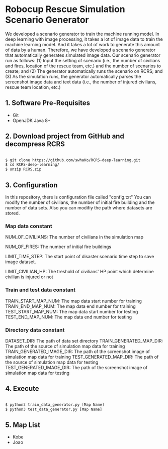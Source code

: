 
# Robocup Rescue Simulation Scenario Generator
We developed a scenario generator to train the machine running model. In deep learning with image processing, it takes a lot of image data to train the machine learning model. And it takes a lot of work to generate this amount of data by a human. Therefore, we have developed a scenario generator that automatically generates simulated image data. Our scenario generator run as follows: (1) Input the setting of scenario (i.e., the number of civilians and fires, location of the rescue team, etc.) and the number of scenarios to create; and (2) The generator automatically runs the scenario on RCRS; and (3) As the simulation runs, the generator automatically parses the screenshot image data and text data (i.e., the number of injured civilians, rescue team location, etc.)

## 1. Software Pre-Requisites

- Git
- OpenJDK Java 8+

## 2. Download project from GitHub and decompress RCRS

```bash

$ git clone https://github.com/swhaKo/RCRS-deep-learning.git
$ cd RCRS-deep-learning/
$ unzip RCRS.zip
```
## 3. Configuration

In this repository, there is configuration file called "config.txt"
You can modify the number of civilians, the number of initial fire building and the number of data sets.
Also you can modifiy the path where datasets are stored.

### Map data constant
NUM_OF_CIVILIANS: The number of civilians in the simulation map

NUM_OF_FIRES: The number of initial fire buildings

LIMIT_TIME_STEP: The start point of disaster scenario time step to save image dataset.

LIMIT_CIVILIAN_HP: The treshold of civilians' HP point which determine civilian is injured or not

### Train and test data constant
TRAIN_START_MAP_NUM: The map data start number for training
TRAIN_END_MAP_NUM: The map data end number for training
TEST_START_MAP_NUM: The map data start number for testing
TEST_END_MAP_NUM: The map data end number for testing

### Directory data constant
DATASET_DIR: The path of data set directory
TRAIN_GENERATED_MAP_DIR: The path of the source of simulation map data for training
TRAIN_GENERATED_IMAGE_DIR: The path of the screenshot image of simulation map data for training
TEST_GENERATED_MAP_DIR: The path of the source of simulation map data for testing
TEST_GENERATED_IMAGE_DIR: The path of the screenshot image of simulation map data for testing

## 4. Execute
```bash

$ python3 train_data_generator.py [Map Name]
$ python3 test_data_generator.py [Map Name]
```

## 5. Map List

- Kobe
- Joao

